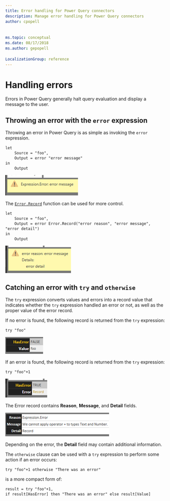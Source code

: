 ```yaml
---
title: Error handling for Power Query connectors
description: Manage error handling for Power Query connectors
author: cpopell


ms.topic: conceptual
ms.date: 08/17/2018
ms.author: gepopell

LocalizationGroup: reference
---
```


# Handling errors
Errors in Power Query generally halt query evaluation and display a message to the user.

## Throwing an error with the `error` expression
Throwing an error in Power Query is as simple as invoking the `error` expression.
```
let
    Source = "foo",
    Output = error "error message"
in
    Output
```

![An example of an Expression.Error error message.](images/expressionError.png)

The [`Error.Record`](/powerquery-m/error-record) function can be used for more control.
```
let
    Source = "foo",
    Output = error Error.Record("error reason", "error message", "error detail")
in
    Output
```

![An example of an Expression.Error error message with more details.](images/expressionError2.png)

## Catching an error with `try` and `otherwise`
The `try` expression converts values and errors into a record value that indicates whether the `try` expression handled an error or not, as well as the proper value of the error record.

If no error is found, the following record is returned from the `try` expression:
```
try "foo"
```
![HasError false with value.](images/HasErrorFalse.png)

If an error is found, the following record is returned from the `try` expression:
```
try "foo"+1
```
![HasError true with error record.](images/HasErrorTrue.png)

The Error record contains **Reason**, **Message**, and **Detail** fields.

![Content of error record.](images/ErrorRecord.png)

Depending on the error, the **Detail** field may contain additional information.

The `otherwise` clause can be used with a `try` expression to perform some action if an error occurs:
```
try "foo"+1 otherwise "There was an error"
```
is a more compact form of:
```
result = try "foo"+1,
if result[HasError] then "There was an error" else result[Value]
``` 
